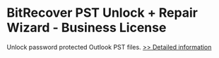 # BitRecover PST Unlock + Repair Wizard - Business License
Unlock password protected Outlook PST files.
[>> Detailed information](https://secure.shareit.com/shareit/product.html?productid=300978862&affiliateid=200057808)